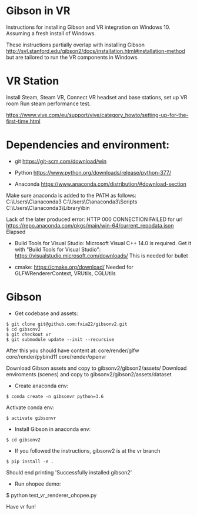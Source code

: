 # Gibson in VR

Instructions for installing Gibson and VR integration on Windows 10.
Assuming a fresh install of Windows.

These instructions partially overlap with installing Gibson
http://svl.stanford.edu/gibson2/docs/installation.html#installation-method 
but are tailored to run the VR components in Windows.


VR Station
==========

Install Steam, Steam VR, Connect VR headset and base stations, set up VR room
Run steam performance test.

https://www.vive.com/eu/support/vive/category_howto/setting-up-for-the-first-time.html


Dependencies and environment:
=============================

* git 
https://git-scm.com/download/win

* Python
https://www.python.org/downloads/release/python-377/

* Anaconda 
https://www.anaconda.com/distribution/#download-section

Make sure anaconda is added to the PATH as follows:
C:\Users\C\anaconda3
C:\Users\C\anaconda3\Scripts
C:\Users\C\anaconda3\Library\bin

Lack of the later produced error:
HTTP 000 CONNECTION FAILED for url <https://repo.anaconda.com/pkgs/main/win-64/current_repodata.json> Elapsed

* Build Tools for Visual Studio:
Microsoft Visual C++ 14.0 is required. Get it with "Build Tools for Visual Studio": 
https://visualstudio.microsoft.com/downloads/
This is needed for bullet

* cmake:
https://cmake.org/download/
Needed for  GLFWRendererContext, VRUtils, CGLUtils


Gibson
======

* Get codebase and assets:

```
$ git clone git@github.com:fxia22/gibsonv2.git
$ cd gibsonv2
$ git checkout vr
$ git submodule update --init --recursive
```

After this you should have content at:
core/render/glfw
core/render/pybind11
core/render/openvr

Download Gibson assets and copy to gibsonv2/gibson2/assets/
Download enviroments (scenes) and copy to gibsonv2/gibson2/assets/dataset

* Create anaconda env:

```
$ conda create -n gibsonvr python=3.6
```
Activate conda env:
```
$ activate gibsonvr
```

* Install Gibson in anaconda env:
```
$ cd gibsonv2
```
- If you followed the instructions, gibsonv2 is at the vr branch
```
$ pip install -e .
```

Should end printing 'Successfully installed gibson2'

* Run ohopee demo:

$ python test_vr_renderer_ohopee.py


Have vr fun!